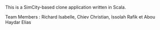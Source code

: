 This is a SimCity-based clone application written in Scala.

Team Members :
Richard Isabelle, Chiev Christian, Issolah Rafik et Abou Haydar Elias